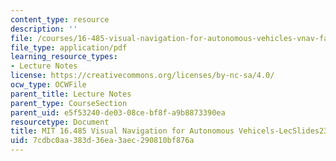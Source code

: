 ```yaml
---
content_type: resource
description: ''
file: /courses/16-485-visual-navigation-for-autonomous-vehicles-vnav-fall-2020/7cdbc0aa383d36ea3aec290810bf876a_MIT16_485F20_lec23.pdf
file_type: application/pdf
learning_resource_types:
- Lecture Notes
license: https://creativecommons.org/licenses/by-nc-sa/4.0/
ocw_type: OCWFile
parent_title: Lecture Notes
parent_type: CourseSection
parent_uid: e5f53240-de03-08ce-bf8f-a9b8873390ea
resourcetype: Document
title: MIT 16.485 Visual Navigation for Autonomous Vehicels-LecSlides23
uid: 7cdbc0aa-383d-36ea-3aec-290810bf876a
---
```

